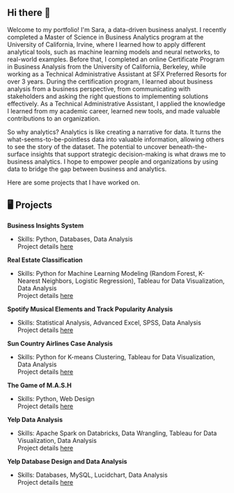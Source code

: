 ## Hi there :wave:

Welcome to my portfolio! I'm Sara, a data-driven business analyst. I recently completed a Master of Science in Business Analytics program at the University of California, Irvine, where I learned how to apply different analytical tools, such as machine learning models and neural networks, to real-world examples. Before that, I completed an online Certificate Program in Business Analysis from the University of California, Berkeley, while working as a Technical Administrative Assistant at SFX Preferred Resorts for over 3 years. During the certification program, I learned about business analysis from a business perspective, from communicating with stakeholders and asking the right questions to implementing solutions effectively. As a Technical Administrative Assistant, I applied the knowledge I learned from my academic career, learned new tools, and made valuable contributions to an organization.  

So why analytics? Analytics is like creating a narrative for data. It turns the what-seems-to-be-pointless data into valuable information, allowing others to see the story of the dataset. The potential to uncover beneath-the-surface insights that support strategic decision-making is what draws me to business analytics. I hope to empower people and organizations by using data to bridge the gap between business and analytics.

Here are some projects that I have worked on.

## :desktop_computer: Projects  
<b>Business Insights System</b>  
- Skills: Python, Databases, Data Analysis   
Project details [here](https://github.com/sara-huang-hart/business-recommendations-system.git)

<!--<b>Driver Drowsiness Detection</b>  
- Skills: Deep Learning and Neural Networks, Data Modeling  
Project details [here]()  -->

<b>Real Estate Classification</b>    
- Skills: Python for Machine Learning Modeling (Random Forest, K-Nearest Neighbors, Logistic Regression), Tableau for Data Visualization, Data Analysis  
Project details [here]()  

<b>Spotify Musical Elements and Track Popularity Analysis</b>    
- Skills: Statistical Analysis, Advanced Excel, SPSS, Data Analysis    
Project details [here]()

<b>Sun Country Airlines Case Analysis</b>    
- Skills: Python for K-means Clustering, Tableau for Data Visualization, Data Analysis    
Project details [here]()

<b>The Game of M.A.S.H</b>  
- Skills: Python, Web Design    
Project details [here]()  

<b>Yelp Data Analysis</b>    
- Skills: Apache Spark on Databricks, Data Wrangling, Tableau for Data Visualization, Data Analysis    
Project details [here]()

<b>Yelp Database Design and Data Analysis</b>    
- Skills: Databases, MySQL, Lucidchart, Data Analysis      
Project details [here]()

<!--
**sara-huang-hart/sara-huang-hart** is a ✨ _special_ ✨ repository because its `README.md` (this file) appears on your GitHub profile.

Here are some ideas to get you started:

- 🔭 I’m currently working on ...
- 🌱 I’m currently learning ...
- 👯 I’m looking to collaborate on ...
- 🤔 I’m looking for help with ...
- 💬 Ask me about ...
- 📫 How to reach me: ...
- 😄 Pronouns: ...
- ⚡ Fun fact: ...
-->
